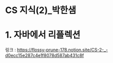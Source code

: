 # CS 지식(2)\_박한샘

# 1. 자바에서 리플렉션

링크 : https://flossy-prune-178.notion.site/CS-2-_-d0ecc15e287c4e1f8078d587ab431c8f
